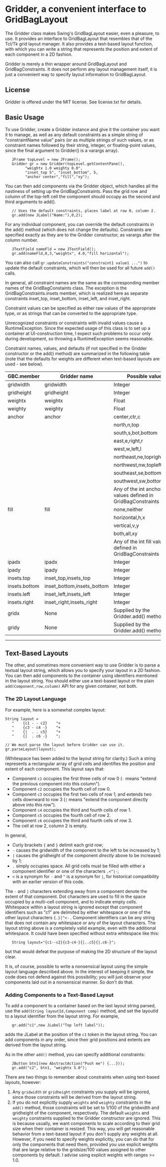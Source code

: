 # Gridder, a convenient interface to GridBagLayout

The Gridder class makes Swing's GridBagLayout easier, even a pleasure,
to use. It provides an interface to GridBagLayout that resembles
that of the Tcl/Tk grid layout manager. It also provides a text-based 
layout function, with which you can write a string that
represents the position and extent of each component in a 2D
fashion.

Gridder is merely a thin wrapper around GridBagLayout and
GridBagConstraints. It does not perform any layout management
itself, it is just a convenient way to specify layout
information to GridBagLayout.

## License

Gridder is offered under the MIT license. See license.txt for details.

## Basic Usage

To use Gridder, create a Gridder instance and give it the container
you want it to manage, as well as any default constraints as a
simple string of "constraintName value" pairs (or as multiple
strings of such values, or as constraint names followed by their
string, integer, or floating-point values, since the final argument
to Gridder() is a varargs array).

```
   JFrame topLevel = new JFrame();
   Gridder gr = new Gridder(topLevel.getContentPane(),
         "weightx 1.0 weighty 0.0",
         "inset_top 5", "inset_bottom", 5,
         "anchor center","fill","xy");
```

You can then add components via the Gridder object, which handles
all the nastiness of setting up the GridBagConstraints. Pass the
grid row and column of the top-left cell the component should
occupy as the second and third arguments to add().

```
   // Uses the default constraints, places label at row 0, column 2.
   gr.add(new JLabel("Name:"),0,2);
```

For any individual component, you can override the default constraints
in the add() method (which does not change the defaults). Constraints
are specified exactly as they are to the Gridder constructor, as varargs
after the column number.

```
   JTextField nameFld = new JTextField();
   gr.add(nameFld,0,3,"weightx", 4.0,"fill horizontal");
```

You can also call `gr.updateConstraints("constraint1 value1 ...")` to
update the default constraints, which will then be used for all
future `add()` calls.

In general, all constraint names are the same as the corresponding
member names of the GridBagConstaints class. The exception is the
GridBagConstraints.insets member, which is realized here as
separate constraints inset_top, inset_bottom, inset_left, and
inset_right.

Constraint values can be specified as either raw values of the
appropriate type, or as strings that can be converted to the
appropriate type.

Unrecognized constraints or constraints with invalid
values cause a RuntimeException. Since the expected usage of
this class is to set up a container at UI-construction time,
I expect such problems to occur only during development, so
throwing a RuntimeException seems reasonable.

Constraint names, values, and defaults (if not specified in the
Gridder constructor or the add() method) are summarized in the
following table (note that the defaults for weights are different
when text-based layouts are used - see below).

|GBC.member     | Gridder name              | Possible values                |  Default
|---------------|---------------------------|--------------------------------|----------
|gridwidth      | gridwidth                 | Integer                        |  1
|gridheight     | gridheight                | Integer                        |  1
|weightx        | weightx                   | Float                          |  0.0
|weighty        | weighty                   | Float                          |  0.0
|anchor         | anchor                    | center,ctr,c                   |  center
|               |                           | north,n,top                    |
|               |                           | south,s,bot,bottom             |
|               |                           | east,e,right,r                 |
|               |                           | west,w,left,l                  |
|               |                           | northeast,ne,topright,tr       |
|               |                           | northwest,nw,topleft,tl        |
|               |                           | southeast,se,bottomright,br    |
|               |                           | southwest,sw,bottomleft,bl     |
|               |                           | Any of the int anchor values defined in GridBagConstraints  |
|fill           | fill                      | none,neither                   |  none
|               |                           | horizontal,h,x                 |
|               |                           | vertical,v,y                   |
|               |                           | both,all,xy                    |
|               |                           | Any of the int fill values defined in GridBagConstraints    |
|ipadx          | ipadx                     | Integer                        |  0
|ipady          | ipady                     | Integer                        |  0
|insets.top     | inset_top,insets_top      | Integer                        |  0
|insets.bottom  | inset_bottom,insets_bottom| Integer                        |  0
|insets.left    | inset_left,insets_left    | Integer                        |  0
|insets.right   | inset_right,insets_right  | Integer                        |  0
|gridx          | None                      | Supplied by the Gridder.add() method. |
|gridy          | None                      | Supplied by the Gridder.add() method. |
----------------------------------------------------------------------------

## Text-Based Layouts

The other, and sometimes more convenient way to use Gridder is
to parse a textual layout string, which allows you to specify your
layout in a 2D fashion. You can then add components to the
container using identifiers mentioned in the layout string. 
You should either use a text-based layout or the plain
`add(Component,row,column)` API for any given container, not both.

### The 2D Layout Language

For example, here is a somewhat complex layout:

```
String layout =
   "    {c1 - - c2}    "+
   "    {c3 - c4 -}    "+
   "    {|  . . c5}    "+
   "    {|  . c6 -}    ";

// We must parse the layout before Gridder can use it.
gr.parseLayout(layout);
```

(Whitespace has been added to the layout string for clarity.) Such a string
represents a rectangular array of grid cells and identifies
the position and extent of each component. This layout says that:

- Component `c1` occupies the first three cells of row 0
  (`-` means "extend the previous component into this column").
- Component `c2` occupies the fourth cell of row 0.
- Component `c3` occupies the first two cells of row 1, and
  extends two cells downward to row 3 (`|` means "extend
  the component directly above into this row").
- Component `c4` occupies the third and fourth cells of
  row 1.
- Component `c5` occupies the fourth cell of row 2.
- Component `c6` occupies the third and fourth cells of
  row 3.
- The cell at row 2, column 2 is empty.

In general, 

- Curly brackets `{` and `}` delimit each grid row;
- `-` causes the gridwidth of the component to the
  left to be increased by 1;
- `|` causes the gridheight of the component *directly*
  above to be increased by 1;
- `.` simply occupies space. All grid cells must be
  filled with either a component identifier or
  one of the characters `.<^|-`;
- `<` is a synonym for `-` and `^` is a synonym for `|`, for
  historical compatibility with an earlier version
  of this code.

The `-` and `|` characters extending away from a component
denote the extent of that component. Dot characters are used
to fill in the space occupied by a multi-cell component, and
to indicate empty cells. Whitespace within a layout string
is ignored except that component identifiers such as "c1"
are delimited by either whitespace or one of the other
layout characters `{.}|^<-` . Component identifiers can be
any string that does not contain any whitespace or any
of the layout characters. The layout string above is
a completely valid example, even with the additional
whitespace. It could have been specified without extra
whitespace like this:

```
   String layout="{c1--c2}{c3-c4-}{|..c5}{|.c6-}";
```

but that would defeat the purpose of making the 2D structure
of the layout clear.

It is, of course, possible to write a nonsensical layout
using the simple layout language described above. In the
interest of keeping it simple, the code does not defend
against this possibility; you will just observe your components
laid out in a nonsensical manner. So don't do that.

### Adding Components to a Text-Based Layout

To add a component to a container based on the last layout
string parsed, use the `add(String layoutId,Component comp)`
method, and set the layoutId to a layout identifier from
the layout string. For example,

```
   gr.add("c1",new JLabel("Top left label"));
```

adds the JLabel at the position of the `c1` token in the
layout string. You can add components in any order, since
their grid positions and extents are derived from the
layout string.

As in the other `add()` method, you can specify additional
constraints:

```
   JButton btn1(new AbstractAction("Push me") {...}));
   gr.add("c2", btn1, "weightx 5.0");
```

There are two things to remember about constraints when using
text-based layouts, however:

1. Any `gridwidth` or `gridheight` constraints you supply will
   be ignored, since those constraints will be derived from
   the layout string.
2. If you do not explicitly supply `weightx` and `weighty`
   constraints in the `add()` method, those constraints will be set to 1/100 of
   the gridwidth and gridheight of the component, respectively.
   The default `weightx` and `weighty` constraints supplied to
   the Gridder constructor are ignored.
   This is because usually, we want components to scale
   according to their grid size when their container is
   resized. This way, you will get reasonable behavior
   from a text-based layout if you don't supply any
   weights at all. However, if you need to specify weights
   explicitly, you can do that for only the components
   that need them, provided you use explicit weights that
   are large relative to the gridsize/100 values assigned
   to other components by default. I advise using explicit
   weights with ranges >= 1.0.


